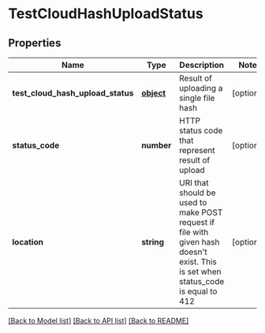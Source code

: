 # TestCloudHashUploadStatus

## Properties
Name | Type | Description | Notes
------------ | ------------- | ------------- | -------------
**test_cloud_hash_upload_status** | [**object**](.md) | Result of uploading a single file hash | [optional] 
**status_code** | **number** | HTTP status code that represent result of upload | [optional] 
**location** | **string** | URI that should be used to make POST request if file with given hash doesn&#39;t exist. This is set when status_code is equal to 412 | [optional] 

[[Back to Model list]](../README.md#documentation-for-models) [[Back to API list]](../README.md#documentation-for-api-endpoints) [[Back to README]](../README.md)

